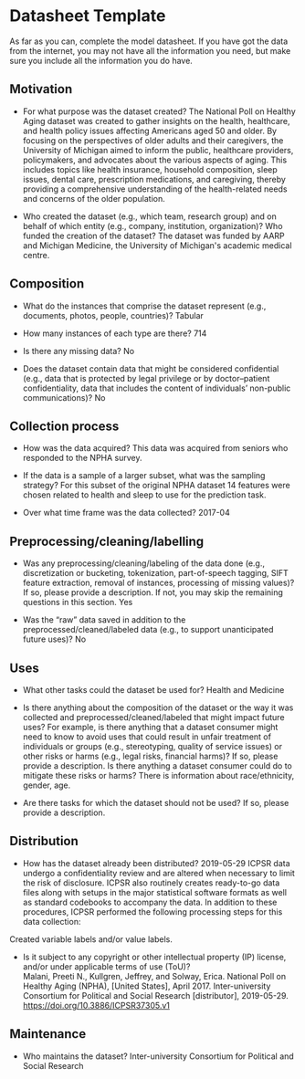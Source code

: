 # Datasheet Template

As far as you can, complete the model datasheet. If you have got the data from the internet, you may not have all the information you need, but make sure you include all the information you do have. 

## Motivation

- For what purpose was the dataset created? 
The National Poll on Healthy Aging dataset was created to gather insights on the health, healthcare, and health policy issues affecting Americans aged 50 and older. By focusing on the perspectives of older adults and their caregivers, the University of Michigan aimed to inform the public, healthcare providers, policymakers, and advocates about the various aspects of aging. This includes topics like health insurance, household composition, sleep issues, dental care, prescription medications, and caregiving, thereby providing a comprehensive understanding of the health-related needs and concerns of the older population.

- Who created the dataset (e.g., which team, research group) and on behalf of which entity (e.g., company, institution, organization)? Who funded the creation of the dataset?
The dataset was funded by AARP and Michigan Medicine, the University of Michigan's academic medical centre.
 
## Composition

- What do the instances that comprise the dataset represent (e.g., documents, photos, people, countries)? 
Tabular

- How many instances of each type are there? 
714

- Is there any missing data?
No

- Does the dataset contain data that might be considered confidential (e.g., data that is protected by legal privilege or by    doctor–patient confidentiality, data that includes the content of individuals’ non-public communications)?
No

## Collection process

- How was the data acquired? 
This data was acquired from seniors who responded to the NPHA survey.

- If the data is a sample of a larger subset, what was the sampling strategy? 
For this subset of the original NPHA dataset 14 features were chosen related to health and sleep to use for the prediction task.

- Over what time frame was the data collected?
2017-04

## Preprocessing/cleaning/labelling

- Was any preprocessing/cleaning/labeling of the data done (e.g., discretization or bucketing, tokenization, part-of-speech tagging, SIFT feature extraction, removal of instances, processing of missing values)? If so, please provide a description. If not, you may skip the remaining questions in this section. 
Yes

- Was the “raw” data saved in addition to the preprocessed/cleaned/labeled data (e.g., to support unanticipated future uses)? 
No
 
## Uses

- What other tasks could the dataset be used for? 
Health and Medicine

- Is there anything about the composition of the dataset or the way it was collected and preprocessed/cleaned/labeled that might impact future uses? For example, is there anything that a dataset consumer might need to know to avoid uses that could result in unfair treatment of individuals or groups (e.g., stereotyping, quality of service issues) or other risks or harms (e.g., legal risks, financial harms)? If so, please provide a description. Is there anything a dataset consumer could do to mitigate these risks or harms? 
There is information about race/ethnicity, gender, age.

- Are there tasks for which the dataset should not be used? If so, please provide a description.

## Distribution

- How has the dataset already been distributed? 
2019-05-29 ICPSR data undergo a confidentiality review and are altered when necessary to limit the risk of disclosure. ICPSR also routinely creates ready-to-go data files along with setups in the major statistical software formats as well as standard codebooks to accompany the data. In addition to these procedures, ICPSR performed the following processing steps for this data collection:

Created variable labels and/or value labels.

- Is it subject to any copyright or other intellectual property (IP) license, and/or under applicable terms of use (ToU)?  
Malani, Preeti N., Kullgren, Jeffrey, and Solway, Erica. National Poll on Healthy Aging (NPHA), [United States], April 2017. Inter-university Consortium for Political and Social Research [distributor], 2019-05-29. https://doi.org/10.3886/ICPSR37305.v1

## Maintenance

- Who maintains the dataset?
Inter-university Consortium for Political and Social Research
